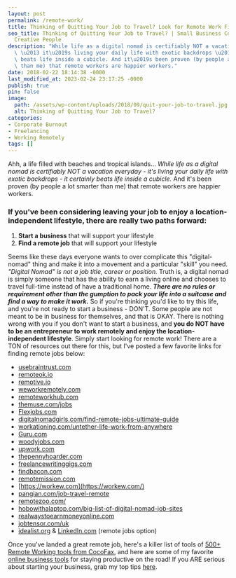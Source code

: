 ```yaml
---
layout: post
permalink: /remote-work/
title: Thinking of Quitting Your Job to Travel? Look for Remote Work First
seo_title: Thinking of Quitting Your Job to Travel? | Small Business Coaching for
  Creative People
description: "While life as a digital nomad is certifiably NOT a vacation everyday\
  \ \u2013 it\u2019s living your daily life with exotic backdrops \u2013 it certainly\
  \ beats life inside a cubicle. And it\u2019s been proven (by people a lot smarter\
  \ than me) that remote workers are happier workers."
date: 2018-02-22 18:14:38 -0000
last_modified_at: 2023-02-24 23:17:25 -0000
publish: true
pin: false
image:
  path: /assets/wp-content/uploads/2018/09/quit-your-job-to-travel.jpg
  alt: Thinking of Quitting Your Job to Travel?
categories:
- Corporate Burnout
- Freelancing
- Working Remotely
tags: []
---
```

Ahh, a life filled with beaches and tropical islands... _While life as a digital nomad is certifiably NOT a vacation everyday - it's living your daily life with exotic backdrops - it certainly beats life inside a cubicle._ And it's been proven (by people a lot smarter than me) that remote workers are happier workers.

### If you've been considering leaving your job to enjoy a location-independent lifestyle, there are really two paths forward:

  1. **Start a business** that will support your lifestyle
  2. **Find a remote job** that will support your lifestyle

Seems like these days everyone wants to over complicate this "digital-nomad" thing and make it into a movement and a particular "skill" you need. _"Digital Nomad" is not a job title, career or position._ Truth is, a digital nomad is simply someone that has the ability to earn a living online and chooses to travel full-time instead of have a traditional home. _**There are no rules or requirement other than the gumption to pack your life into a suitcase and find a way to make it work.**_ So if you're thinking you'd like to try this life, and you're not ready to start a business - DON'T. Some people are not meant to be in business for themselves, and that is OKAY. There is nothing wrong with you if you don't want to start a business, and **you do NOT have to be an entrepreneur to work remotely and enjoy the location-independent lifestyle**. Simply start looking for remote work! There are a TON of resources out there for this, but I've posted a few favorite links for finding remote jobs below:

* [usebraintrust.com](https://app.usebraintrust.com/r/kate15/)
* [remoteok.io](https://remoteok.io/)
* [remotive.io](http://remotive.io/)
* [weworkremotely.com](https://weworkremotely.com/)
* [remoteworkhub.com](https://remoteworkhub.com/)
* [themuse.com/jobs](https://www.themuse.com/jobs?job_location=Flexible%20%2F%20Remote&filter=true)
* [Flexjobs.com](http://flexjobs.com/)
* [digitalnomadgirls.com/find-remote-jobs-ultimate-guide](https://digitalnomadgirls.com/find-remote-jobs-ultimate-guide/)
* [workationing.com/untether-life-work-from-anywhere](http://workationing.com/untether-life-work-from-anywhere/)
* [Guru.com](http://guru.com/)
* [woodyjobs.com](https://www.woodyjobs.com/)
* [upwork.com](https://www.upwork.com/i/how-it-works/freelancer/)
* [thepennyhoarder.com](http://www.thepennyhoarder.com/?s=jobs)
* [freelancewritinggigs.com](http://freelancewritinggigs.com/)
* [findbacon.com](https://findbacon.com/)
* [remotemission.com](http://www.remotemission.com/)
* [https://workew.com](https://workew.com/)
* [pangian.com/job-travel-remote](http://pangian.com/job-travel-remote/)
* [remotezoo.com/](https://www.remotezoo.com/)
* [hobowithalaptop.com/big-list-of-digital-nomad-job-sites](https://hobowithalaptop.com/big-list-of-digital-nomad-job-sites)
* [realwaystoearnmoneyonline.com](https://realwaystoearnmoneyonline.com/)
* [jobtensor.com/uk](https://jobtensor.com/uk)
* [idealist.org](http://idealist.org/) & [LinkedIn.com](http://linkedin.com/) (remote jobs option)

Once you've landed a great remote job, here's a killer list of tools of [500+ Remote Working tools from CocoFax](https://cocofax.com/resource/remote-working-tools.html), and here are some of my favorite [online business tools](https://katebagoy.com/tools) for staying productive on the road! If you ARE serious about starting your business, grab my top tips [here](https://go.katebagoy.com/ebook).
